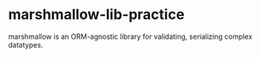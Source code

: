 # marshmallow-lib-practice
marshmallow is an ORM-agnostic library for validating, serializing complex datatypes.
